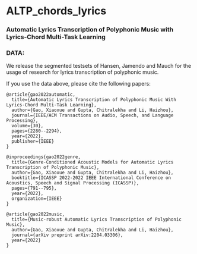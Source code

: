 # ALTP_chords_lyrics


### Automatic Lyrics Transcription of Polyphonic Music with Lyrics-Chord Multi-Task Learning


### DATA:

We release the segmented testsets of Hansen, Jamendo and Mauch for the usage of research for lyrics transcription of polyphonic music.


If you use the data above, please cite the following papers:
```
@article{gao2022automatic,
  title={Automatic Lyrics Transcription of Polyphonic Music With Lyrics-Chord Multi-Task Learning},
  author={Gao, Xiaoxue and Gupta, Chitralekha and Li, Haizhou},
  journal={IEEE/ACM Transactions on Audio, Speech, and Language Processing},
  volume={30},
  pages={2280--2294},
  year={2022},
  publisher={IEEE}
}

@inproceedings{gao2022genre,
  title={Genre-Conditioned Acoustic Models for Automatic Lyrics Transcription of Polyphonic Music},
  author={Gao, Xiaoxue and Gupta, Chitralekha and Li, Haizhou},
  booktitle={ICASSP 2022-2022 IEEE International Conference on Acoustics, Speech and Signal Processing (ICASSP)},
  pages={791--795},
  year={2022},
  organization={IEEE}
}

@article{gao2022music,
  title={Music-robust Automatic Lyrics Transcription of Polyphonic Music},
  author={Gao, Xiaoxue and Gupta, Chitralekha and Li, Haizhou},
  journal={arXiv preprint arXiv:2204.03306},
  year={2022}
}
```


